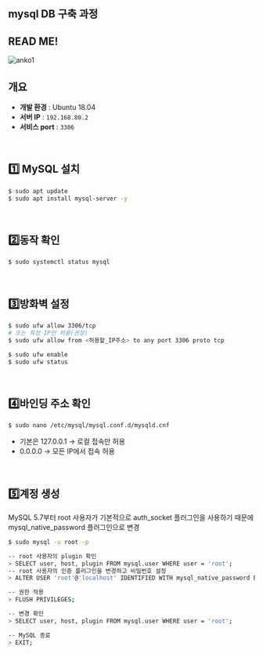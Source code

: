 ## mysql DB 구축 과정

## READ ME!
![anko1](https://github.com/user-attachments/assets/505d395f-4894-498b-b780-386b0d5a7def)
<br>

## 개요  
- **개발 환경** :   Ubuntu 18.04
- **서버 IP** : `192.168.80.2`
- **서비스 port** : `3306`
<br>

## 1️⃣ MySQL 설치 
```bash
$ sudo apt update
$ sudo apt install mysql-server -y
```
<br>

## 2️⃣동작 확인
```bash
$ sudo systemctl status mysql
```
<br>

## 3️⃣방화벽 설정
```bash
$ sudo ufw allow 3306/tcp
# 또는 특정 IP만 허용(권장)
$ sudo ufw allow from <허용할_IP주소> to any port 3306 proto tcp

$ sudo ufw enable
$ sudo ufw status
```
<br>

## 4️⃣바인딩 주소 확인
```bash
$ sudo nano /etc/mysql/mysql.conf.d/mysqld.cnf
```
- 기본은 127.0.0.1 → 로컬 접속만 허용
- 0.0.0.0 → 모든 IP에서 접속 허용
<br>

## 5️⃣계정 생성
MySQL 5.7부터 root 사용자가 기본적으로 auth_socket 플러그인을 사용하기 때문에 mysql_native_password 플러그인으로 변경
```bash
$ sudo mysql -u root -p

-- root 사용자의 plugin 확인
> SELECT user, host, plugin FROM mysql.user WHERE user = 'root';
-- root 사용자의 인증 플러그인을 변경하고 비밀번호 설정
> ALTER USER 'root'@'localhost' IDENTIFIED WITH mysql_native_password BY 'your_root_password123!';

-- 권한 적용
> FLUSH PRIVILEGES;

-- 변경 확인
> SELECT user, host, plugin FROM mysql.user WHERE user = 'root';

-- MySQL 종료
> EXIT;
```


